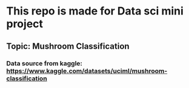 #  This repo is made for Data sci mini project
## Topic: Mushroom Classification
### Data source from kaggle: https://www.kaggle.com/datasets/uciml/mushroom-classification

